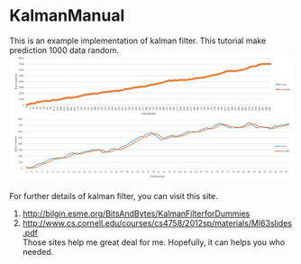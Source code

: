 # KalmanManual

This is an example implementation of kalman filter. This tutorial make prediction 1000 data random. <br>
<img src="kalman.jpg" alt="kalman">

For further details of kalman filter, you can visit this site.
1. http://bilgin.esme.org/BitsAndBytes/KalmanFilterforDummies
2. http://www.cs.cornell.edu/courses/cs4758/2012sp/materials/MI63slides.pdf <br>
Those sites help me great deal for me. Hopefully, it can helps you who needed.
